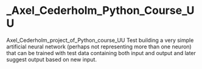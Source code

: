 # _Axel_Cederholm_Python_Course_UU
Axel_Cederholm_project_of_Python_course_UU
Test building a very simple artificial neural network (perhaps not representing more than one neuron) that can be trained with test data containing both input and output and later suggest output based on new input.
